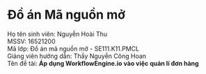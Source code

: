 # Đồ án Mã nguồn mở
Họ tên sinh viên: Nguyễn Hoài Thu  
MSSV: 16521200  
Mã lớp: Đồ án mã nguồn mở - SE111.K11.PMCL  
Giảng viên hướng dẫn: Thầy Nguyễn Công Hoan  
Tên đề tài: <b>Áp dụng WorkflowEngine.io vào việc quản lí đơn hàng</b>  
